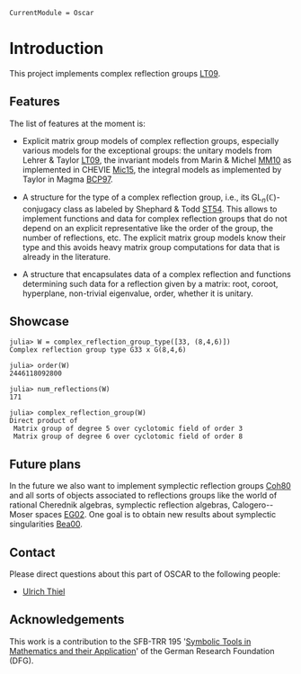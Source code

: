 ```@meta
CurrentModule = Oscar
```

# Introduction

This project implements complex reflection groups [LT09](@cite).

## Features

The list of features at the moment is:

* Explicit matrix group models of complex reflection groups, especially various models for
  the exceptional groups: the unitary models from Lehrer & Taylor [LT09](@cite), the
  invariant models from Marin & Michel [MM10](@cite) as implemented in CHEVIE
  [Mic15](@cite), the integral models as implemented by Taylor in Magma [BCP97](@cite).

* A structure for the type of a complex reflection group, i.e., its
  $\mathrm{GL}_n(\mathbb{C})$-conjugacy class as labeled by Shephard & Todd [ST54](@cite).
  This allows to implement functions and data for complex reflection groups that do not
  depend on an explicit representative like the order of the group, the number of
  reflections, etc. The explicit matrix group models know their type and this avoids heavy
  matrix group computations for data that is already in the literature.

* A structure that encapsulates data of a complex reflection and functions determining such
  data for a reflection given by a matrix: root, coroot, hyperplane, non-trivial eigenvalue,
  order, whether it is unitary.


## Showcase

```@juliarepl
julia> W = complex_reflection_group_type([33, (8,4,6)])
Complex reflection group type G33 x G(8,4,6)

julia> order(W)
2446118092800

julia> num_reflections(W)
171

julia> complex_reflection_group(W)
Direct product of
 Matrix group of degree 5 over cyclotomic field of order 3
 Matrix group of degree 6 over cyclotomic field of order 8
```

## Future plans

In the future we also want to implement symplectic reflection groups [Coh80](@cite) and all
sorts of objects associated to reflections groups like the world of rational Cherednik
algebras, symplectic reflection algebras, Calogero--Moser spaces [EG02](@cite). One goal is
to obtain new results about symplectic singularities [Bea00](@cite).

## Contact

Please direct questions about this part of OSCAR to the following people:

* [Ulrich Thiel](https://ulthiel.com/math)

## Acknowledgements

This work is a contribution to the SFB-TRR 195 '[Symbolic Tools in Mathematics and their
Application](https://www.computeralgebra.de/sfb/)' of the German Research Foundation (DFG).